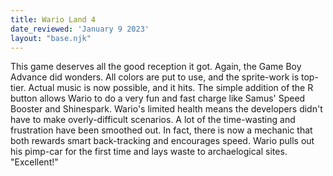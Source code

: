 ```yaml
---
title: Wario Land 4
date_reviewed: 'January 9 2023'
layout: "base.njk"
---
```


This game deserves all the good reception it got. Again, the Game Boy Advance did wonders. All colors are put to use, and the sprite-work is top-tier. Actual music is now possible, and it hits. The simple addition of the R button allows Wario to do a very fun and fast charge like Samus' Speed Booster and Shinespark. Wario's limited health means the developers didn't have to make overly-difficult scenarios. A lot of the time-wasting and frustration have been smoothed out. In fact, there is now a mechanic that both rewards smart back-tracking and encourages speed. Wario pulls out his pimp-car for the first time and lays waste to archaelogical sites. "Excellent!"